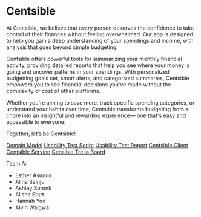 # Centsible

At Centsible, we believe that every person deserves the confidence to take control of their finances without feeling overwhelmed. Our app is designed to help you gain a deep understanding of your spendings and income, with analysis that goes beyond simple budgeting.

Centsible offers powerful tools for summarizing your monthly financial activity, providing detailed reports that help you see where your money is going and uncover patterns in your spendings. With personalized budgetting goals set, smart alerts, and categorized summaries, Centsible empowers you to see financial decisions you've made without the complexity or cost of other platforms.

Whether you're aiming to save more, track specific spending categories, or understand your habits over time, Centsible transforms budgeting from a chore into an insightful and rewarding experience— one that's easy and accessible to everyone.

Together, let’s be Centsible!

[Domain Model](./design.md)
[Usability Test Script](./user_testing.MD)
[Usability Test Report](./UsabilityTestReport.md)
[Centsible Client](https://github.com/calvin-cs262-Fall2024-TheATeam/Centsible-Client?tab=readme-ov-file)
[Centsible Service](https://github.com/calvin-cs262-Fall2024-TheATeam/Centsible-Service)
[Censible Trello Board](https://trello.com/b/TxkbVRhz/cs262-theateam)

Team A:

- Esther Asuquo
- Alina Sainju
- Ashley Spronk
- Alisha Start
- Hannah Yoo
- Alvin Waigwa
